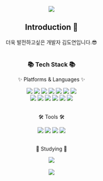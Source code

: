 <div align=center>
	<img src="https://capsule-render.vercel.app/api?type=waving&color=auto&height=200&section=header&text=Doyeon%20Github&fontSize=90" />	
</div>
<div align=center>
  <!--소개-->

## Introduction :raised_hands:
더욱 발전하고싶은 개발자 김도연입니다.😎
<br/><br/>
  
  
<h3>📚 Tech Stack 📚</h3>
<p>✨ Platforms & Languages ✨</p>
</div>
<div align="center">
  <img src="https://img.shields.io/badge/React-61DAFB?style=flat&logo=React&logoColor=white"/>
  <img src="https://img.shields.io/badge/Redux-764ABC?style=flat&logo=Redux&logoColor=white"/>
  <img src="https://img.shields.io/badge/Redux%20Saga-999999?style=flat&logo=Redux&logoColor=white"/>
	<img src="https://img.shields.io/badge/HTML5-E34F26?style=flat&logo=HTML5&logoColor=white" />
	<img src="https://img.shields.io/badge/CSS3-1572B6?style=flat&logo=CSS3&logoColor=white" />
	<img src="https://img.shields.io/badge/JavaScript-F7DF1E?style=flat&logo=JavaScript&logoColor=white" />
	<img src="https://img.shields.io/badge/jQuery-0769AD?style=flat&logo=jQuery&logoColor=white" />
	<br>
  <img src="https://img.shields.io/badge/Python-3776AB?style=flat&logo=Conda-Forge&logoColor=white" />
  <img src="https://img.shields.io/badge/Java-007396?style=flat&logo=Conda-Forge&logoColor=white" />
	<img src="https://img.shields.io/badge/Bootstrap-7952B3?style=flat&logo=Bootstrap&logoColor=white" />
	<img src="https://img.shields.io/badge/Oracle%20SQL-F80000?style=flat&logo=Oracle&logoColor=white" />
	<img src="https://img.shields.io/badge/MySQL-4479A1?style=flat&logo=MySQL&logoColor=white" />
	<img src="https://img.shields.io/badge/MariaDB-003545?style=flat&logo=MariaDB&logoColor=white" />

</div>
<br>
<div align=center>
	<p>🛠 Tools 🛠</p>
</div>
<div align=center>
  <img src="https://img.shields.io/badge/Visual%20Studio-5C2D91?style=flat&logo=EclipseIDE&logoColor=white" />
  <img src="https://img.shields.io/badge/Eclipse%20IDE-2C2255?style=flat&logo=EclipseIDE&logoColor=white" />
	<img src="https://img.shields.io/badge/Visual%20Studio%20Code-007ACC?style=flat&logo=VisualStudioCode&logoColor=white" />
	<img src="https://img.shields.io/badge/GitHub-181717?style=flat&logo=GitHub&logoColor=white" />
</div>
<br>
<div align=center>
	<p>🎨 Studying 🎨</p>
  	<img src="https://img.shields.io/badge/Typescript-3178C6?style=flat&logo=Typescript&logoColor=white" />
</div>
<div align=center>
	

</div>
<div align=center>
	<br>
<img src="https://github-readme-stats.vercel.app/api/top-langs/?username=Octdoki&layout=compact">




</div>

